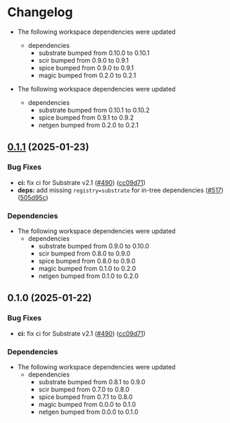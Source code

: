 # Changelog

* The following workspace dependencies were updated
  * dependencies
    * substrate bumped from 0.10.0 to 0.10.1
    * scir bumped from 0.9.0 to 0.9.1
    * spice bumped from 0.9.0 to 0.9.1
    * magic bumped from 0.2.0 to 0.2.1

* The following workspace dependencies were updated
  * dependencies
    * substrate bumped from 0.10.1 to 0.10.2
    * spice bumped from 0.9.1 to 0.9.2
    * netgen bumped from 0.2.0 to 0.2.1

## [0.1.1](https://github.com/ucb-substrate/substrate2/compare/magic_netgen-v0.1.0...magic_netgen-v0.1.1) (2025-01-23)


### Bug Fixes

* **ci:** fix ci for Substrate v2.1 ([#490](https://github.com/ucb-substrate/substrate2/issues/490)) ([cc09d71](https://github.com/ucb-substrate/substrate2/commit/cc09d7199b41fb2986d1d733aa3678db49464f70))
* **deps:** add missing `registry=substrate` for in-tree dependencies ([#517](https://github.com/ucb-substrate/substrate2/issues/517)) ([505d95c](https://github.com/ucb-substrate/substrate2/commit/505d95c17c5997166c1987cbc30e344fdd4c78fb))


### Dependencies

* The following workspace dependencies were updated
  * dependencies
    * substrate bumped from 0.9.0 to 0.10.0
    * scir bumped from 0.8.0 to 0.9.0
    * spice bumped from 0.8.0 to 0.9.0
    * magic bumped from 0.1.0 to 0.2.0
    * netgen bumped from 0.1.0 to 0.2.0

## 0.1.0 (2025-01-22)


### Bug Fixes

* **ci:** fix ci for Substrate v2.1 ([#490](https://github.com/ucb-substrate/substrate2/issues/490)) ([cc09d71](https://github.com/ucb-substrate/substrate2/commit/cc09d7199b41fb2986d1d733aa3678db49464f70))


### Dependencies

* The following workspace dependencies were updated
  * dependencies
    * substrate bumped from 0.8.1 to 0.9.0
    * scir bumped from 0.7.0 to 0.8.0
    * spice bumped from 0.7.1 to 0.8.0
    * magic bumped from 0.0.0 to 0.1.0
    * netgen bumped from 0.0.0 to 0.1.0
